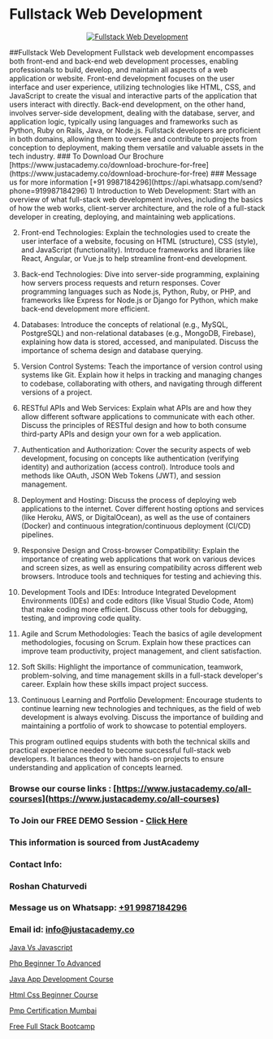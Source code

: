 # Fullstack Web Development

<p align="center">
  <a href="https://justacademy.co/program-detail/full-stack-web-development">
    <img src="https://justacademy.co/storage2/program_images/1704700371.webp" alt="Fullstack Web Development">
  </a>
</p>
##Fullstack Web Development
Fullstack web development encompasses both front-end and back-end web development processes, enabling professionals to build, develop, and maintain all aspects of a web application or website. Front-end development focuses on the user interface and user experience, utilizing technologies like HTML, CSS, and JavaScript to create the visual and interactive parts of the application that users interact with directly. Back-end development, on the other hand, involves server-side development, dealing with the database, server, and application logic, typically using languages and frameworks such as Python, Ruby on Rails, Java, or Node.js. Fullstack developers are proficient in both domains, allowing them to oversee and contribute to projects from conception to deployment, making them versatile and valuable assets in the tech industry.
### To Download Our Brochure [https://www.justacademy.co/download-brochure-for-free](https://www.justacademy.co/download-brochure-for-free)
### Message us for more information [+91 9987184296](https://api.whatsapp.com/send?phone=919987184296)
1) Introduction to Web Development: Start with an overview of what full-stack web development involves, including the basics of how the web works, client-server architecture, and the role of a full-stack developer in creating, deploying, and maintaining web applications.

2) Front-end Technologies: Explain the technologies used to create the user interface of a website, focusing on HTML (structure), CSS (style), and JavaScript (functionality). Introduce frameworks and libraries like React, Angular, or Vue.js to help streamline front-end development.

3) Back-end Technologies: Dive into server-side programming, explaining how servers process requests and return responses. Cover programming languages such as Node.js, Python, Ruby, or PHP, and frameworks like Express for Node.js or Django for Python, which make back-end development more efficient.

4) Databases: Introduce the concepts of relational (e.g., MySQL, PostgreSQL) and non-relational databases (e.g., MongoDB, Firebase), explaining how data is stored, accessed, and manipulated. Discuss the importance of schema design and database querying.

5) Version Control Systems: Teach the importance of version control using systems like Git. Explain how it helps in tracking and managing changes to codebase, collaborating with others, and navigating through different versions of a project.

6) RESTful APIs and Web Services: Explain what APIs are and how they allow different software applications to communicate with each other. Discuss the principles of RESTful design and how to both consume third-party APIs and design your own for a web application.

7) Authentication and Authorization: Cover the security aspects of web development, focusing on concepts like authentication (verifying identity) and authorization (access control). Introduce tools and methods like OAuth, JSON Web Tokens (JWT), and session management.

8) Deployment and Hosting: Discuss the process of deploying web applications to the internet. Cover different hosting options and services (like Heroku, AWS, or DigitalOcean), as well as the use of containers (Docker) and continuous integration/continuous deployment (CI/CD) pipelines.

9) Responsive Design and Cross-browser Compatibility: Explain the importance of creating web applications that work on various devices and screen sizes, as well as ensuring compatibility across different web browsers. Introduce tools and techniques for testing and achieving this.

10) Development Tools and IDEs: Introduce Integrated Development Environments (IDEs) and code editors (like Visual Studio Code, Atom) that make coding more efficient. Discuss other tools for debugging, testing, and improving code quality.

11) Agile and Scrum Methodologies: Teach the basics of agile development methodologies, focusing on Scrum. Explain how these practices can improve team productivity, project management, and client satisfaction.

12) Soft Skills: Highlight the importance of communication, teamwork, problem-solving, and time management skills in a full-stack developer's career. Explain how these skills impact project success.

13) Continuous Learning and Portfolio Development: Encourage students to continue learning new technologies and techniques, as the field of web development is always evolving. Discuss the importance of building and maintaining a portfolio of work to showcase to potential employers.

This program outlined equips students with both the technical skills and practical experience needed to become successful full-stack web developers. It balances theory with hands-on projects to ensure understanding and application of concepts learned.

### Browse our course links : [https://www.justacademy.co/all-courses](https://www.justacademy.co/all-courses) 
### To Join our FREE DEMO Session - [Click Here](https://www.justacademy.co/register-for-course-demo)


### This information is sourced from JustAcademy
### Contact Info:
### Roshan Chaturvedi
### Message us on Whatsapp: [+91 9987184296](https://api.whatsapp.com/send?phone=919987184296)
### Email id: [info@justacademy.co](mailto:info@justacademy.co)
                
[Java Vs Javascript](https://www.linkedin.com/pulse/java-vs-javascript-justacademy-thane-emexc/)

[Php Beginner To Advanced](https://www.linkedin.com/pulse/php-beginner-advanced-justacademy-pune-llarc?trackingId=iyr7MMv0d0bqaSqrGRX9pw%3D%3D&lipi=urn%3Ali%3Apage%3Ad_flagship3_company_admin%3BRZJmynVWQvykIoY%2BYzCMXQ%3D%3D)

[Java App Development Course](https://medium.com/@shivamja27/java-app-development-course-166eecb217cb)

[Html Css Beginner Course](https://medium.com/@namusn/html-css-beginner-course-51c094728218)

[Pmp Certification Mumbai](https://justacademyin.github.io/justacademy/pmp-certification-mumbai)

[Free Full Stack Bootcamp](https://justacademyin.github.io/justacademy/free-full-stack-bootcamp)

